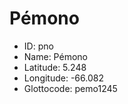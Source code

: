 # Pémono

* ID: pno 
* Name: Pémono 
* Latitude: 5.248 
* Longitude: -66.082 
* Glottocode: pemo1245